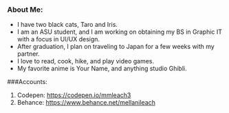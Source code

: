 ### About Me:
  - I have two black cats, Taro and Iris.
  - I am an ASU student, and I am working on obtaining my BS in Graphic IT with a focus in UI/UX design.
  - After graduation, I plan on traveling to Japan for a few weeks with my partner.
  - I love to read, cook, hike, and play video games.
  - My favorite anime is Your Name, and anything studio Ghibli.

###Accounts:
  1. Codepen: https://codepen.io/mmleach3
  2. Behance: https://www.behance.net/mellanileach

<!--
**mmleach3/mmleach3** is a ✨ _special_ ✨ repository because its `README.md` (this file) appears on your GitHub profile.

Here are some ideas to get you started:

- 🔭 I’m currently working on ...
- 🌱 I’m currently learning ...
- 👯 I’m looking to collaborate on ...
- 🤔 I’m looking for help with ...
- 💬 Ask me about ...
- 📫 How to reach me: ...
- 😄 Pronouns: ...
- ⚡ Fun fact: ...
-->
